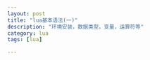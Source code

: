 ```yaml
---
layout: post
title: "lua基本语法(一)"
description: "环境安装，数据类型，变量，运算符等"
category: lua
tags: [lua]

---
```


